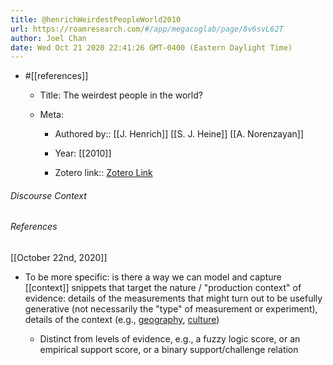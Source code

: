 ```yaml
---
title: @henrichWeirdestPeopleWorld2010
url: https://roamresearch.com/#/app/megacoglab/page/8v6svL62T
author: Joel Chan
date: Wed Oct 21 2020 22:41:26 GMT-0400 (Eastern Daylight Time)
---
```


- #[[references]]

    - Title: The weirdest people in the world?

    - Meta:

        - Authored by:: [[J. Henrich]] [[S. J. Heine]] [[A. Norenzayan]]

        - Year: [[2010]]

        - Zotero link:: [Zotero Link](zotero://select/items/1_XKHN47NM)

###### Discourse Context



###### References

[[October 22nd, 2020]]

- To be more specific: is there a way we can model and capture [[context]] snippets that target the nature / "production context" of evidence: details of the measurements that might turn out to be usefully generative (not necessarily the "type" of measurement or experiment), details of the context (e.g., [geography]([[@youngInfrastructuringCrossDisciplinarySynthetic2017]]), [culture]([[@henrichWeirdestPeopleWorld2010]]))

    - Distinct from levels of evidence, e.g., a fuzzy logic score, or an empirical support score, or a binary support/challenge relation
